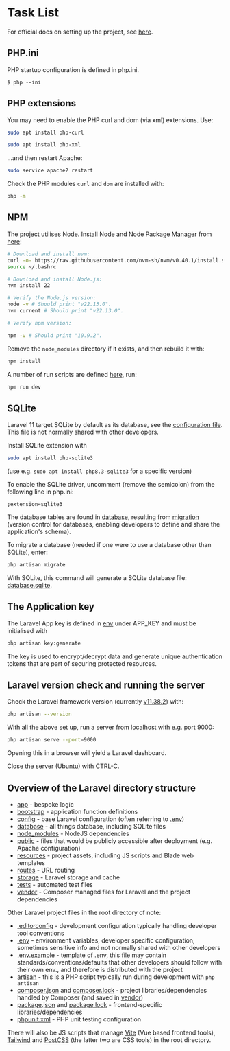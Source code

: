 # Task List

For official docs on setting up the project, see [here](https://laravel.com/docs/11.x/installation#creating-a-laravel-project).

## PHP.ini

PHP startup configuration is defined in php.ini.

```
$ php --ini
```

## PHP extensions

You may need to enable the PHP curl and dom (via xml) extensions. Use:

```bash
sudo apt install php-curl
```

```bash
sudo apt install php-xml
```

...and then restart Apache:

```bash
sudo service apache2 restart
```

Check the PHP modules ```curl``` and ```dom``` are installed with:

```bash
php -m
```

## NPM

The project utilises Node. Install Node and Node Package Manager from
[here](https://www.digitalocean.com/community/tutorials/how-to-install-node-js-on-ubuntu-22-04):

```bash
# Download and install nvm:
curl -o- https://raw.githubusercontent.com/nvm-sh/nvm/v0.40.1/install.sh | bash
source ~/.bashrc

# Download and install Node.js:
nvm install 22

# Verify the Node.js version:
node -v # Should print "v22.13.0".
nvm current # Should print "v22.13.0".

# Verify npm version:

npm -v # Should print "10.9.2".
```

Remove the ```node_modules``` directory if it exists, and then rebuild it with:

```bash
npm install
```

A number of run scripts are defined [here](package.json), run:

```bash
npm run dev
```

## SQLite

Laravel 11 target SQLite by default as its database, see the [configuration file](.env). This file is not normally
shared with other developers.

Install SQLite extension with

```bash
sudo apt install php-sqlite3
```

(use e.g. ```sudo apt install php8.3-sqlite3``` for a specific version)

To enable the SQLite driver, uncomment (remove the semicolon) from the following line in php.ini:

```
;extension=sqlite3
```

The database tables are found in [database](/database), resulting from 
[migration](https://laravel.com/docs/11.x/installation#databases-and-migrations) (version control for databases,
enabling developers to define and share the application's schema).

To migrate a database (needed if one were to use a database other than SQLite), enter:

```bash
php artisan migrate
```

With SQLite, this command will generate a SQLite database file: [database.sqlite](/database/database.sqlite).

## The Application key

The Laravel App key is defined in [env](.env) under APP_KEY and must be initialised with

```bash
php artisan key:generate
```

The key is used to encrypt/decrypt data and generate unique authentication tokens that are part of securing protected 
resources.

## Laravel version check and running the server

Check the Laravel framework version (currently [v11.38.2](composer.json)) with:

```bash
php artisan --version
```

With all the above set up, run a server from localhost with e.g. port 9000:

```bash
php artisan serve --port=9000 
```

Opening this in a browser will yield a Laravel dashboard.

Close the server (Ubuntu) with CTRL-C.

## Overview of the Laravel directory structure

+ [app](/app) - bespoke logic
+ [bootstrap](/bootstrap) - application function definitions
+ [config](/config) - base Laravel configuration (often referring to [.env](.env))
+ [database](/database) - all things database, including SQLite files
+ [node_modules](/node_modules) - NodeJS dependencies
+ [public](/public) - files that would be publicly accessible after deployment (e.g. Apache configuration)
+ [resources](/resources) - project assets, including JS scripts and Blade web templates
+ [routes](/routes) - URL routing
+ [storage](/storage) - Laravel storage and cache
+ [tests](/tests) - automated test files
+ [vendor](/vendor) - Composer managed files for Laravel and the project dependencies

Other Laravel project files in the root directory of note:

+ [.editorconfig](.editorconfig) - development configuration typically handling developer tool conventions
+ [.env](.env) - environment variables, developer specific configuration, sometimes sensitive info and not normally 
  shared with other developers
+ [.env.example](.env.example) - template of .env, this file may contain standards/conventions/defaults that other 
  developers should follow with their own env., and therefore is distributed with the project
+ [artisan](artisan) - this is a PHP script typically run during development with ```php artisan```
+ [composer.json](composer.json) and [composer.lock](composer.lock) - project libraries/dependencies handled by Composer
  (and saved in [vendor](/vendor))
+ [package.json](package.json) and [package.lock](package.lock) - frontend-specific libraries/dependencies
+ [phpunit.xml](phpunit.xml) - PHP unit testing configuration

There will also be JS scripts that manage [Vite](https://vite.dev/) (Vue based frontend tools), [Tailwind](https://tailwindcss.com/) 
and [PostCSS](https://postcss.org/) (the latter two are CSS tools) in the root directory.
